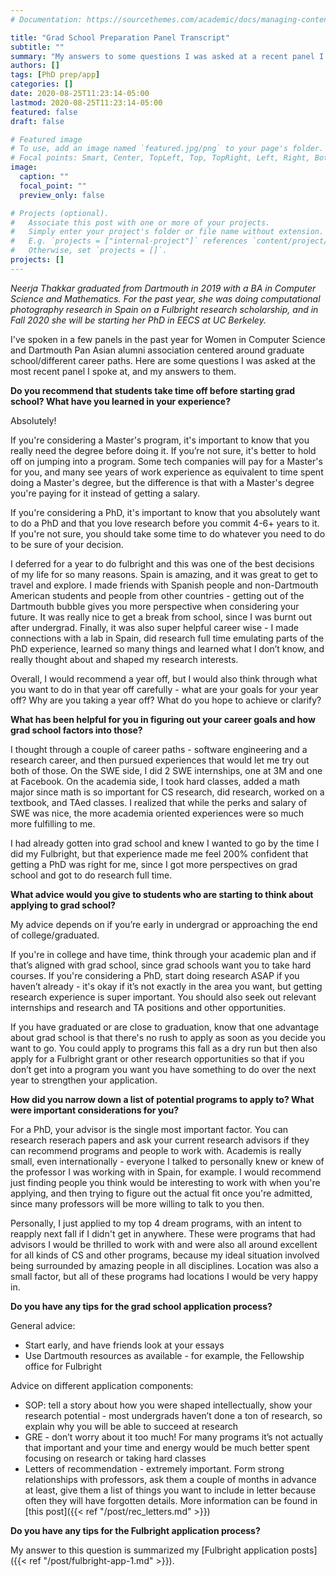 ```yaml
---
# Documentation: https://sourcethemes.com/academic/docs/managing-content/

title: "Grad School Preparation Panel Transcript"
subtitle: ""
summary: "My answers to some questions I was asked at a recent panel I spoke at"
authors: []
tags: [PhD prep/app]
categories: []
date: 2020-08-25T11:23:14-05:00
lastmod: 2020-08-25T11:23:14-05:00
featured: false
draft: false

# Featured image
# To use, add an image named `featured.jpg/png` to your page's folder.
# Focal points: Smart, Center, TopLeft, Top, TopRight, Left, Right, BottomLeft, Bottom, BottomRight.
image:
  caption: ""
  focal_point: ""
  preview_only: false

# Projects (optional).
#   Associate this post with one or more of your projects.
#   Simply enter your project's folder or file name without extension.
#   E.g. `projects = ["internal-project"]` references `content/project/deep-learning/index.md`.
#   Otherwise, set `projects = []`.
projects: []
---
```


*Neerja Thakkar graduated from Dartmouth in 2019 with a BA in Computer Science and Mathematics. For the past year, she was doing computational photography research in Spain on a Fulbright research scholarship, and in Fall 2020 she will be starting her PhD in EECS at UC Berkeley.*

I've spoken in a few panels in the past year for Women in Computer Science and Dartmouth Pan Asian alumni association centered around graduate school/different career paths. Here are some questions I was asked at the most recent panel I spoke at, and my answers to them.

**Do you recommend that students take time off before starting grad school? What have you learned in your experience?**

Absolutely! 

If you're considering a Master's program, it's important to know that you really need the degree before doing it. If you’re not sure, it's better to hold off on jumping into a program. Some tech companies will pay for a Master's for you, and many see years of work experience as equivalent to time spent doing a Master's degree, but the difference is that with a Master's degree you're paying for it instead of getting a salary.

If you're considering a PhD, it's important to know that you absolutely want to do a PhD and that you love research before you commit 4-6+ years to it. If you're not sure, you should take some time to do whatever you need to do to be sure of your decision.

I deferred for a year to do fulbright and this was one of the best decisions of my life for so many reasons. Spain is amazing, and it was great to get to travel and explore. I made friends with Spanish people and non-Dartmouth American students and people from other countries - getting out of the Dartmouth bubble gives you more perspective when considering your future. It was really nice to get a break from school, since I was burnt out after undergrad. Finally, it was also super helpful career wise - I made connections with a lab in Spain, did research full time emulating parts of the PhD experience, learned so many things and learned what I don’t know, and really thought about and shaped my research interests.

Overall, I would recommend a year off, but I would also think through what you want to do in that year off carefully - what are your goals for your year off? Why are you taking a year off? What do you hope to achieve or clarify?

**What has been helpful for you in figuring out your career goals and how grad school factors into those?**

I thought through a couple of career paths - software engineering and a research career, and then pursued experiences that would let me try out both of those. On the SWE side, I did 2 SWE internships, one at 3M and one at Facebook. On the academia side, I took hard classes, added a math major since math is so important for CS research, did research, worked on a textbook, and TAed classes. I realized that while the perks and salary of SWE was nice, the more academia oriented experiences were so much more fulfilling to me. 

I had already gotten into grad school and knew I wanted to go by the time I did my Fulbright, but that experience made me feel 200% confident that getting a PhD was right for me, since I got more perspectives on grad school and got to do research full time.


**What advice would you give to students who are starting to think about applying to grad school?**

My advice depends on if you’re early in undergrad or approaching the end of college/graduated. 

If you're in college and have time, think through your academic plan and if that’s aligned with grad school, since grad schools want you to take hard courses. If you're considering  a PhD, start doing research ASAP if you haven’t already - it's okay if it’s not exactly in the area you want, but getting research experience is super important. You should also seek out relevant internships and research and TA positions and other opportunities.

If you have graduated or are close to graduation, know that one advantage about grad school is that there's no rush to apply as soon as you decide you want to go. You could apply to programs this fall as a dry run but then also apply for a Fulbright grant or other research opportunities so that if you don’t get into a program you want you have something to do over the next year to strengthen your application.

**How did you narrow down a list of potential programs to apply to? What were important considerations for you?**

For a PhD, your advisor is the single most important factor. You can research reserach papers and ask your current research advisors if they can recommend programs and people to work with. Academis is really small, even internationally - everyone I talked to personally knew or knew of the professor I was working with in Spain, for example. I would recommend just finding people you think would be interesting to work with when you're applying, and then trying to figure out the actual fit once you're admitted, since many professors will be more willing to talk to you then.

Personally, I just applied to my top 4 dream programs, with an intent to reapply next fall if I didn't get in anywhere. These were programs that had advisors I would be thrilled to work with and were also all around excellent for all kinds of CS and other programs, because my ideal situation involved being surrounded by amazing people in all disciplines. Location was also a small factor, but all of these programs had locations I would be very happy in.

**Do you have any tips for the grad school application process?**

General advice:
- Start early, and have friends look at your essays
- Use Dartmouth resources as available - for example, the Fellowship office for Fulbright

Advice on different application components:
- SOP: tell a story about how you were shaped intellectually, show your research potential - most undergrads haven’t done a ton of research, so explain why you will be able to succeed at research
- GRE - don’t worry about it too much! For many programs it’s not actually that important and your time and energy would be much better spent focusing on research or taking hard classes
- Letters of recommendation - extremely important. Form strong relationships with professors, ask them a couple of months in advance at least, give them a list of things you want to include in letter because often they will have forgotten details. More information can be found in [this post]({{< ref "/post/rec_letters.md" >}})

**Do you have any tips for the Fulbright application process?**

My answer to this question is summarized my [Fulbright application posts]({{< ref "/post/fulbright-app-1.md" >}}).